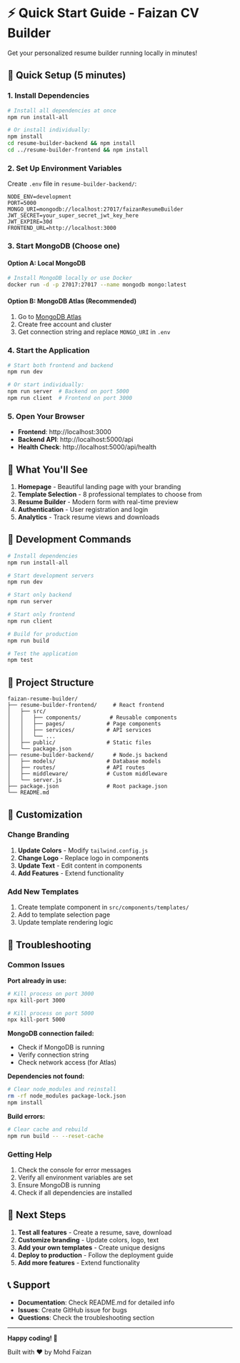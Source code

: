 # ⚡ Quick Start Guide - Faizan CV Builder

Get your personalized resume builder running locally in minutes!

## 🚀 Quick Setup (5 minutes)

### 1. Install Dependencies

```bash
# Install all dependencies at once
npm run install-all

# Or install individually:
npm install
cd resume-builder-backend && npm install
cd ../resume-builder-frontend && npm install
```

### 2. Set Up Environment Variables

Create `.env` file in `resume-builder-backend/`:

```env
NODE_ENV=development
PORT=5000
MONGO_URI=mongodb://localhost:27017/faizanResumeBuilder
JWT_SECRET=your_super_secret_jwt_key_here
JWT_EXPIRE=30d
FRONTEND_URL=http://localhost:3000
```

### 3. Start MongoDB (Choose one)

#### Option A: Local MongoDB
```bash
# Install MongoDB locally or use Docker
docker run -d -p 27017:27017 --name mongodb mongo:latest
```

#### Option B: MongoDB Atlas (Recommended)
1. Go to [MongoDB Atlas](https://www.mongodb.com/atlas)
2. Create free account and cluster
3. Get connection string and replace `MONGO_URI` in `.env`

### 4. Start the Application

```bash
# Start both frontend and backend
npm run dev

# Or start individually:
npm run server  # Backend on port 5000
npm run client  # Frontend on port 3000
```

### 5. Open Your Browser

- **Frontend**: http://localhost:3000
- **Backend API**: http://localhost:5000/api
- **Health Check**: http://localhost:5000/api/health

## 🎯 What You'll See

1. **Homepage** - Beautiful landing page with your branding
2. **Template Selection** - 8 professional templates to choose from
3. **Resume Builder** - Modern form with real-time preview
4. **Authentication** - User registration and login
5. **Analytics** - Track resume views and downloads

## 🔧 Development Commands

```bash
# Install dependencies
npm run install-all

# Start development servers
npm run dev

# Start only backend
npm run server

# Start only frontend
npm run client

# Build for production
npm run build

# Test the application
npm test
```

## 📁 Project Structure

```
faizan-resume-builder/
├── resume-builder-frontend/     # React frontend
│   ├── src/
│   │   ├── components/         # Reusable components
│   │   ├── pages/             # Page components
│   │   ├── services/          # API services
│   │   └── ...
│   ├── public/                # Static files
│   └── package.json
├── resume-builder-backend/      # Node.js backend
│   ├── models/                # Database models
│   ├── routes/                # API routes
│   ├── middleware/            # Custom middleware
│   └── server.js
├── package.json               # Root package.json
└── README.md
```

## 🎨 Customization

### Change Branding

1. **Update Colors** - Modify `tailwind.config.js`
2. **Change Logo** - Replace logo in components
3. **Update Text** - Edit content in components
4. **Add Features** - Extend functionality

### Add New Templates

1. Create template component in `src/components/templates/`
2. Add to template selection page
3. Update template rendering logic

## 🐛 Troubleshooting

### Common Issues

**Port already in use:**
```bash
# Kill process on port 3000
npx kill-port 3000

# Kill process on port 5000
npx kill-port 5000
```

**MongoDB connection failed:**
- Check if MongoDB is running
- Verify connection string
- Check network access (for Atlas)

**Dependencies not found:**
```bash
# Clear node_modules and reinstall
rm -rf node_modules package-lock.json
npm install
```

**Build errors:**
```bash
# Clear cache and rebuild
npm run build -- --reset-cache
```

### Getting Help

1. Check the console for error messages
2. Verify all environment variables are set
3. Ensure MongoDB is running
4. Check if all dependencies are installed

## 🚀 Next Steps

1. **Test all features** - Create a resume, save, download
2. **Customize branding** - Update colors, logo, text
3. **Add your own templates** - Create unique designs
4. **Deploy to production** - Follow the deployment guide
5. **Add more features** - Extend functionality

## 📞 Support

- **Documentation**: Check README.md for detailed info
- **Issues**: Create GitHub issue for bugs
- **Questions**: Check the troubleshooting section

---

**Happy coding! 🎉**

Built with ❤️ by Mohd Faizan
